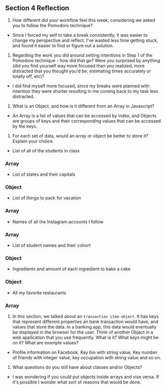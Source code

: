 ## Section 4 Reflection

1. How different did your workflow feel this week, considering we asked you to follow the Pomodoro technique?
- Since I forced my self to take a break consistently, it was easier to change my perspective and reflect. I've wasted less time getting stuck, and found it easier to find or figure out a solution.

1. Regarding the work you did around setting intentions in Step 1 of the Pomodoro technique - how did that go? Were you surprised by anything (did you find yourself way more focused than you realized, more distracted that you thought you'd be, estimating times accurately or totally off, etc)?
- I did find myself more focused, since my breaks were planned with intention they were shorter resulting in me coming back to my task less distracted.

1. What is an Object, and how is it different from an Array in Javascript?
- An Array is a list of values that can be accessed by index, and Objects are groups of keys and their corresponding values that can be accessed by the keys.

1. For each set of data, would an array or object be better to store it? Explain your choice.

  * List of all of the students in class
  ### Array

  * List of states and their capitals
  ### Object

  * List of things to pack for vacation
  ### Array

  * Names of all the Instagram accounts I follow
  ### Array

  * List of student names and their cohort
  ### Object

  * Ingredients and amount of each ingredient to bake a cake
  ### Object

  * All my favorite restaurants
  ### Array

1. In this section, we talked about an `transaction item object`. It has keys that represent different properties an bank transaction would have, and values that store the data. In a banking app, this data would eventually be displayed in the browser for the user. Think of another Object in a web application that you use frequently. What is it? What keys might be on it? What are example values?
- Profile information on Facebook. Key bio with string value, Key number of friends with integer value, key occupation with string value and so on.

1. What questions do you still have about classes and/or Objects?
- I was wondering if you could put objects inside arrays and vise versa. If it's possible I wonder what sort of reasons that would be done.
